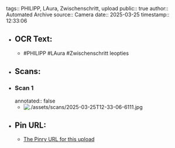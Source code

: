 tags:: PHILIPP, LAura, Zwischenschritt, upload
public:: true
author:: Automated Archive
source:: Camera
date:: 2025-03-25
timestamp:: 12:33:06

- ## OCR Text:
	- #PHILIPP
	  #LAura
	  #Zwischenschritt
	  leopties
- ## Scans:
- ### Scan 1
  annotated:: false
	- ![./assets/scans/2025-03-25T12-33-06-6111.jpg](./assets/scans/2025-03-25T12-33-06-6111.jpg)
- ## Pin URL:
	- [The Pinry URL for this upload](https://pinry.petau.net/pins/272/)